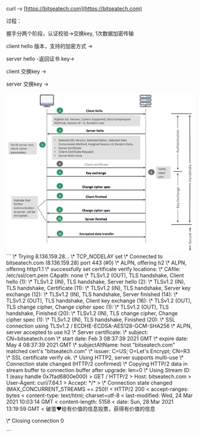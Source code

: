 curl -v [https://bitseatech.com](https://bitseatech.com)

 过程：

握手分两个阶段，认证校验->交换key, 1次数据加密传输

client hello 版本，支持的加密方式 ->

server hello -返回证书 key->

client 交换key ->

server 交换key ->

![image.png](assert/1616937786886-49b676ae-a26c-4701-abe7-559889f721d2.png)
\`\`\`
\\* Trying 8.136.159.28...
\\* TCP\_NODELAY set
\\* Connected to bitseatech.com (8.136.159.28) port 443 (#0)
\\* ALPN, offering h2
\\* ALPN, offering http/1.1
\\* successfully set certificate verify locations:
\\* CAfile: /etc/ssl/cert.pem
 CApath: none
\\* TLSv1.2 (OUT), TLS handshake, Client hello (1):
\\* TLSv1.2 (IN), TLS handshake, Server hello (2):
\\* TLSv1.2 (IN), TLS handshake, Certificate (11):
\\* TLSv1.2 (IN), TLS handshake, Server key exchange (12):
\\* TLSv1.2 (IN), TLS handshake, Server finished (14):
\\* TLSv1.2 (OUT), TLS handshake, Client key exchange (16):
\\* TLSv1.2 (OUT), TLS change cipher, Change cipher spec (1):
\\* TLSv1.2 (OUT), TLS handshake, Finished (20):
\\* TLSv1.2 (IN), TLS change cipher, Change cipher spec (1):
\\* TLSv1.2 (IN), TLS handshake, Finished (20):
\\* SSL connection using TLSv1.2 / ECDHE-ECDSA-AES128-GCM-SHA256
\\* ALPN, server accepted to use h2
\\* Server certificate:
\\* subject: CN=bitseatech.com
\\* start date: Feb 3 08:37:39 2021 GMT
\\* expire date: May 4 08:37:39 2021 GMT
\\* subjectAltName: host "bitseatech.com" matched cert's "bitseatech.com"
\\* issuer: C=US; O=Let's Encrypt; CN=R3
\\* SSL certificate verify ok.
\\* Using HTTP2, server supports multi-use
\\* Connection state changed (HTTP/2 confirmed)
\\* Copying HTTP/2 data in stream buffer to connection buffer after upgrade: len=0
\\* Using Stream ID: 1 (easy handle 0x7fad6800e000)
\> GET / HTTP/2
\> Host: bitseatech.com
\> User-Agent: curl/7.64.1
\> Accept: \*/\*
\>
\\* Connection state changed (MAX\_CONCURRENT\_STREAMS == 250)!
< HTTP/2 200
< accept-ranges: bytes
< content-type: text/html; charset=utf-8
< last-modified: Wed, 24 Mar 2021 10:03:14 GMT
< content-length: 5158
< date: Sun, 28 Mar 2021 13:19:59 GMT
<
破茧♥️给有价值的信息投票，获得有价值的信息

\\* Closing connection 0

\`\`\`